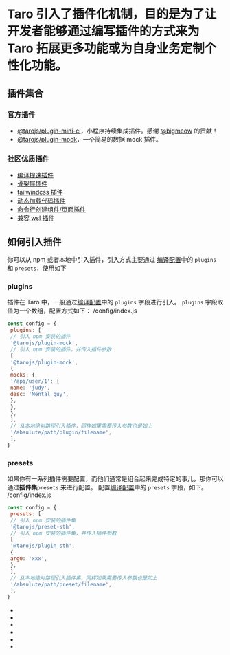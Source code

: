 # Taro 引入了插件化机制，目的是为了让开发者能够通过编写插件的方式来为 Taro 拓展更多功能或为自身业务定制个性化功能。
## 插件集合[​](plugin.html#插件集合)
### 官方插件[​](plugin.html#官方插件)

- [@tarojs/plugin-mini-ci](plugin-mini-ci.html)，小程序持续集成插件。感谢 [@bigmeow](https://github.com/bigmeow) 的贡献！
- [@tarojs/plugin-mock](https://github.com/NervJS/taro-plugin-mock)，一个简易的数据 mock 插件。
### 社区优质插件[​](plugin.html#社区优质插件)

- [编译提速插件](treasures.html#%E6%8F%92%E4%BB%B6)
- [骨架屏插件](treasures.html#%E6%8F%92%E4%BB%B6)
- [tailwindcss 插件](treasures.html#%E6%8F%92%E4%BB%B6)
- [动态加载代码插件](treasures.html#%E6%8F%92%E4%BB%B6)
- [命令行创建组件/页面插件](treasures.html#%E6%8F%92%E4%BB%B6)
- [兼容 wsl 插件](treasures.html#%E6%8F%92%E4%BB%B6)
## 如何引入插件[​](plugin.html#如何引入插件)
你可以从 npm 或者本地中引入插件，引入方式主要通过 [编译配置](config-detail.html)中的 `plugins` 和 `presets`，使用如下
### plugins[​](plugin.html#plugins)
插件在 Taro 中，一般通过[编译配置](config-detail.html)中的 `plugins` 字段进行引入。
`plugins` 字段取值为一个数组，配置方式如下：
/config/index.js
```js
const config = {
 plugins: [
 // 引入 npm 安装的插件
 '@tarojs/plugin-mock',
 // 引入 npm 安装的插件，并传入插件参数
 [
 '@tarojs/plugin-mock',
 {
 mocks: {
 '/api/user/1': {
 name: 'judy',
 desc: 'Mental guy',
 },
 },
 },
 ],
 // 从本地绝对路径引入插件，同样如果需要传入参数也是如上
 '/absulute/path/plugin/filename',
 ],
}
```

### presets[​](plugin.html#presets)
如果你有一系列插件需要配置，而他们通常是组合起来完成特定的事儿，那你可以通过**插件集**`presets` 来进行配置。
配置[编译配置](config-detail.html)中的 `presets` 字段，如下。
/config/index.js
```js
const config = {
 presets: [
 // 引入 npm 安装的插件集
 '@tarojs/preset-sth',
 // 引入 npm 安装的插件集，并传入插件参数
 [
 '@tarojs/plugin-sth',
 {
 arg0: 'xxx',
 },
 ],
 // 从本地绝对路径引入插件集，同样如果需要传入参数也是如上
 '/absulute/path/preset/filename',
 ],
}
```

- 

- 
- 

- 

- 
-
